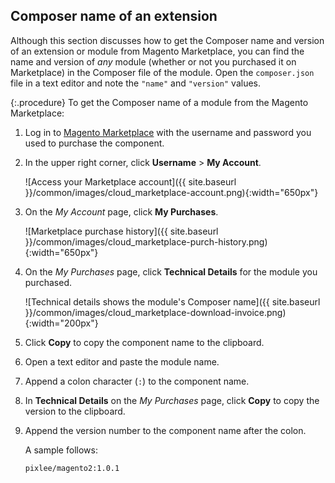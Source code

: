 ## Composer name of an extension

Although this section discusses how to get the Composer name and version of an extension or module from Magento Marketplace, you can find the name and version of *any* module (whether or not you purchased it on Marketplace) in the Composer file of the module. Open the `composer.json` file in a text editor and note the `"name"` and `"version"` values.

{:.procedure}
To get the Composer name of a module from the Magento Marketplace:

1. Log in to [Magento Marketplace](https://marketplace.magento.com) with the username and password you used to purchase the component.

1. In the upper right corner, click **Username** > **My Account**.

   ![Access your Marketplace account]({{ site.baseurl }}/common/images/cloud_marketplace-account.png){:width="650px"}

1. On the _My Account_ page, click **My Purchases**.

   ![Marketplace purchase history]({{ site.baseurl }}/common/images/cloud_marketplace-purch-history.png){:width="650px"}

1. On the _My Purchases_ page, click **Technical Details** for the module you purchased.

   ![Technical details shows the module's Composer name]({{ site.baseurl }}/common/images/cloud_marketplace-download-invoice.png){:width="200px"}

1. Click **Copy** to copy the component name to the clipboard.

1. Open a text editor and paste the module name.

1. Append a colon character (`:`) to the component name.

1. In **Technical Details** on the _My Purchases_ page, click **Copy** to copy the version to the clipboard.

1. Append the version number to the component name after the colon.

   A sample follows:

   ```text
   pixlee/magento2:1.0.1
   ```